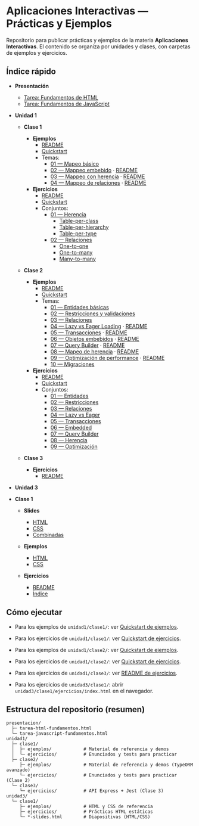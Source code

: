# Aplicaciones Interactivas — Prácticas y Ejemplos

Repositorio para publicar prácticas y ejemplos de la materia **Aplicaciones Interactivas**. El contenido se organiza por unidades y clases, con carpetas de ejemplos y ejercicios.

## Índice rápido

- **Presentación**

  - [Tarea: Fundamentos de HTML](presentacion/tarea-html-fundamentos.html)
  - [Tarea: Fundamentos de JavaScript](presentacion/tarea-javascript-fundamentos.html)

- **Unidad 1**

  - **Clase 1**

    - **Ejemplos**
      - [README](unidad1/clase1/ejemplos/README.md)
      - [Quickstart](unidad1/clase1/ejemplos/QUICKSTART.md)
      - Temas:
        - [01 — Mapeo básico](unidad1/clase1/ejemplos/src/01-mapeo-basico/)
        - [02 — Mappeo embebido](unidad1/clase1/ejemplos/src/02-mappeo-embebido/) · [README](unidad1/clase1/ejemplos/src/02-mappeo-embebido/README.md)
        - [03 — Mappeo con herencia](unidad1/clase1/ejemplos/src/03-mappeo-herencia/) · [README](unidad1/clase1/ejemplos/src/03-mappeo-herencia/README.md)
        - [04 — Mappeo de relaciones](unidad1/clase1/ejemplos/src/04-mappeo-relaciones/) · [README](unidad1/clase1/ejemplos/src/04-mappeo-relaciones/README.md)
    - **Ejercicios**
      - [README](unidad1/clase1/ejercicios/README.md)
      - [Quickstart](unidad1/clase1/ejercicios/QUICKSTART.md)
      - Conjuntos:
        - [01 — Herencia](unidad1/clase1/ejercicios/src/01-herencia/)
          - [Table-per-class](unidad1/clase1/ejercicios/src/01-herencia/table-per-class/)
          - [Table-per-hierarchy](unidad1/clase1/ejercicios/src/01-herencia/table-per-hierarchy/)
          - [Table-per-type](unidad1/clase1/ejercicios/src/01-herencia/table-per-type/)
        - [02 — Relaciones](unidad1/clase1/ejercicios/src/02-relaciones/)
          - [One-to-one](unidad1/clase1/ejercicios/src/02-relaciones/one-to-one/)
          - [One-to-many](unidad1/clase1/ejercicios/src/02-relaciones/one-to-many/)
          - [Many-to-many](unidad1/clase1/ejercicios/src/02-relaciones/many-to-many/)

  - **Clase 2**

    - **Ejemplos**
      - [README](unidad1/clase2/ejemplos/README.md)
      - [Quickstart](unidad1/clase2/ejemplos/QUICKSTART.md)
      - Temas:
        - [01 — Entidades básicas](unidad1/clase2/ejemplos/src/01-entities/)
        - [02 — Restricciones y validaciones](unidad1/clase2/ejemplos/src/02-restrictions/)
        - [03 — Relaciones](unidad1/clase2/ejemplos/src/03-relations/)
        - [04 — Lazy vs Eager Loading](unidad1/clase2/ejemplos/src/04-lazy-eager/) · [README](unidad1/clase2/ejemplos/src/04-lazy-eager/README.md)
        - [05 — Transacciones](unidad1/clase2/ejemplos/src/05-transactions/) · [README](unidad1/clase2/ejemplos/src/05-transactions/README.md)
        - [06 — Objetos embebidos](unidad1/clase2/ejemplos/src/06-embedded/) · [README](unidad1/clase2/ejemplos/src/06-embedded/README.md)
        - [07 — Query Builder](unidad1/clase2/ejemplos/src/07-query-builder/) · [README](unidad1/clase2/ejemplos/src/07-query-builder/README.md)
        - [08 — Mapeo de herencia](unidad1/clase2/ejemplos/src/08-inheritance/) · [README](unidad1/clase2/ejemplos/src/08-inheritance/README.md)
        - [09 — Optimización de performance](unidad1/clase2/ejemplos/src/09-optimization/) · [README](unidad1/clase2/ejemplos/src/09-optimization/README.md)
        - [10 — Migraciones](unidad1/clase2/ejemplos/src/10-migrations/)
    - **Ejercicios**
      - [README](unidad1/clase2/ejercicios/README.md)
      - [Quickstart](unidad1/clase2/ejercicios/QUICKSTART.md)
      - Conjuntos:
        - [01 — Entidades](unidad1/clase2/ejercicios/src/ejercicio-01-entities/)
        - [02 — Restricciones](unidad1/clase2/ejercicios/src/ejercicio-02-restrictions/)
        - [03 — Relaciones](unidad1/clase2/ejercicios/src/ejercicio-03-relations/)
        - [04 — Lazy vs Eager](unidad1/clase2/ejercicios/src/ejercicio-04-lazy-eager/)
        - [05 — Transacciones](unidad1/clase2/ejercicios/src/ejercicio-05-transacciones/)
        - [06 — Embedded](unidad1/clase2/ejercicios/src/ejercicio-06-embedded/)
        - [07 — Query Builder](unidad1/clase2/ejercicios/src/ejercicio-07-query-builder/)
        - [08 — Herencia](unidad1/clase2/ejercicios/src/ejercicio-08-inheritance/)
        - [09 — Optimización](unidad1/clase2/ejercicios/src/ejercicio-09-optimization/)

  - **Clase 3**
    - **Ejercicios**
      - [README](unidad1/clase3/ejercicios/README.md)

- **Unidad 3**

- **Clase 1**

  - **Slides**

    - [HTML](unidad3/clase1/html-slides.html)
    - [CSS](unidad3/clase1/css-slides.html)
    - [Combinadas](unidad3/clase1/slides.html)

  - **Ejemplos**

    - [HTML](unidad3/clase1/ejemplos/html/)
    - [CSS](unidad3/clase1/ejemplos/css/)

  - **Ejercicios**
    - [README](unidad3/clase1/ejercicios/README.md)
    - [Índice](unidad3/clase1/ejercicios/index.html)

## Cómo ejecutar

- Para los ejemplos de `unidad1/clase1/`: ver [Quickstart de ejemplos](unidad1/clase1/ejemplos/QUICKSTART.md).
- Para los ejercicios de `unidad1/clase1/`: ver [Quickstart de ejercicios](unidad1/clase1/ejercicios/QUICKSTART.md).
- Para los ejemplos de `unidad1/clase2/`: ver [Quickstart de ejemplos](unidad1/clase2/ejemplos/QUICKSTART.md).
- Para los ejercicios de `unidad1/clase2/`: ver [Quickstart de ejercicios](unidad1/clase2/ejercicios/QUICKSTART.md).

- Para los ejercicios de `unidad1/clase3/`: ver [README de ejercicios](unidad1/clase3/ejercicios/README.md).

- Para los ejercicios de `unidad3/clase1/`: abrir `unidad3/clase1/ejercicios/index.html` en el navegador.

## Estructura del repositorio (resumen)

```text
presentacion/
  ├─ tarea-html-fundamentos.html
  └─ tarea-javascript-fundamentos.html
unidad1/
  ├─ clase1/
  │  ├─ ejemplos/            # Material de referencia y demos
  │  └─ ejercicios/          # Enunciados y tests para practicar
  ├─ clase2/
     ├─ ejemplos/            # Material de referencia y demos (TypeORM avanzado)
     └─ ejercicios/          # Enunciados y tests para practicar (Clase 2)
  └─ clase3/
     └─ ejercicios/          # API Express + Jest (Clase 3)
unidad3/
  └─ clase1/
     ├─ ejemplos/            # HTML y CSS de referencia
     ├─ ejercicios/          # Prácticas HTML estáticas
     └─ *-slides.html        # Diapositivas (HTML/CSS)
```
